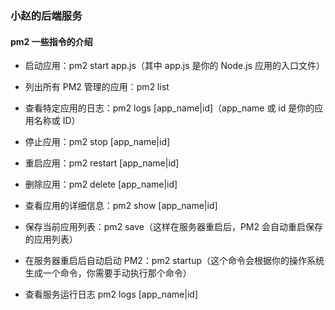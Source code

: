 ### 小赵的后端服务

#### pm2 一些指令的介绍
+ 启动应用：pm2 start app.js（其中 app.js 是你的 Node.js 应用的入口文件）

+ 列出所有 PM2 管理的应用：pm2 list

+ 查看特定应用的日志：pm2 logs [app_name|id]（app_name 或 id 是你的应用名称或 ID）

+ 停止应用：pm2 stop [app_name|id]

+ 重启应用：pm2 restart [app_name|id]

+ 删除应用：pm2 delete [app_name|id]

+ 查看应用的详细信息：pm2 show [app_name|id]

+ 保存当前应用列表：pm2 save（这样在服务器重启后，PM2 会自动重启保存的应用列表）

+ 在服务器重启后自动启动 PM2：pm2 startup（这个命令会根据你的操作系统生成一个命令，你需要手动执行那个命令）

+ 查看服务运行日志 pm2 logs [app_name|id]

